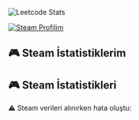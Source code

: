 ![Leetcode Stats](https://leetcard.jacoblin.cool/taylan147701)

[![Steam Profilim](https://img.shields.io/badge/Steam-Profilim-%23000000?style=for-the-badge&logo=steam)](https://steamcommunity.com/id/taylan1477)
## 🎮 Steam İstatistiklerim
## 🎮 Steam İstatistikleri

⚠️ Steam verileri alınırken hata oluştu:

